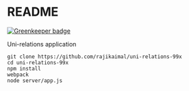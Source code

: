 # README #

[![Greenkeeper badge](https://badges.greenkeeper.io/rajikaimal/uni-relations-99x.svg)](https://greenkeeper.io/)

Uni-relations application

```
git clone https://github.com/rajikaimal/uni-relations-99x
cd uni-relations-99x
npm install
webpack
node server/app.js
```
